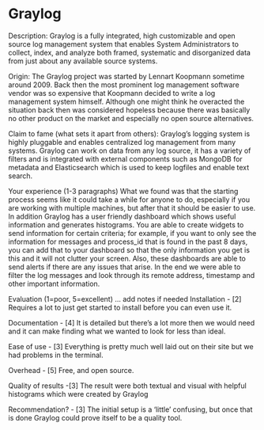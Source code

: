 # Graylog

Description: Graylog is a fully integrated, high customizable and open source log management system that enables System Administrators to collect, index, and analyze both framed, systematic and disorganized data from just about any available source systems.

Origin: The Graylog project was started by Lennart Koopmann sometime around 2009. Back then the most prominent log management software vendor was so expensive that Koopmann decided to write a log management system himself. Although one might think he overacted the situation back then was considered hopeless because there was basically no other product on the market and especially no open source alternatives. 

Claim to fame (what sets it apart from others): Graylog’s logging system is highly pluggable and enables centralized log management from many systems. Graylog can work on data from any log source, it has a variety of filters and is integrated with external components such as MongoDB for metadata and Elasticsearch which is used to keep logfiles and enable text search.


Your experience (1-3 paragraphs)
What we found was that the starting process seems like it could take a while for anyone to do, especially if you are working with multiple machines, but after that it should be easier to use. In addition Graylog has a user friendly dashboard which shows useful information and generates histograms. 
You are able to create widgets to send information for certain criteria; for example, if you want to only see the information for messages and process_id that is found in the past 8 days, you can add that to your dashboard so that the only information you get is this and it will not clutter your screen. 
Also, these dashboards are able to send alerts if there are any issues that arise. In the end we were able to filter the log messages and look through its remote address, timestamp and other important information.

Evaluation (1=poor, 5=excellent) ... add notes if needed
Installation - [2]
Requires a lot to just get started to install before you can even use it.

Documentation - [4]
It is detailed but there’s a lot more then we would need and it can make finding what we wanted to look for less than ideal.

Ease of use - [3]
Everything is pretty much well laid out on their site but we had problems in the terminal.

Overhead - [5]
Free, and open source.

Quality of results -[3]
The result were both textual and visual with helpful histograms which were created by Graylog

Recommendation? - [3]
The initial setup is a ‘little’ confusing, but once that is done Graylog could prove itself to be a quality tool.
